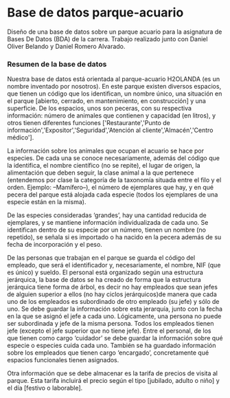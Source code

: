 # Base de datos parque-acuario
Diseño de una base de datos sobre un parque acuario para la asignatura de Bases De Datos (BDA) de la carrera. Trabajo realizado junto con Daniel Oliver Belando y Daniel Romero Alvarado.

### Resumen de la base de datos
Nuestra base de datos está orientada al parque-acuario H2OLANDA (es un nombre inventado por nosotros). En este parque existen diversos espacios, que tienen un código que los identifican, un nombre único, una situación en el parque [abierto, cerrado, en mantenimiento, en construcción] y una superficie. De los espacios, unos son peceras, con su respectiva información: número de animales que contienen y capacidad (en litros), y otros tienen diferentes funciones ['Restaurante','Punto de información','Expositor','Seguridad','Atención al cliente','Almacén','Centro médico'].

La información sobre los animales que ocupan el acuario se hace por especies. De cada una se conoce necesariamente, además del código que la identifica, el nombre científico (no se repite), el lugar de origen, la alimentación que deben seguir,  la clase animal a la que pertenece (entendemos por clase la categoría de la taxonomía situada entre el filo y el orden. Ejemplo: –Mamífero–), el número de ejemplares que hay, y en qué pecera del parque está alojada cada especie (todos los ejemplares de una especie están en la misma).

De las especies consideradas ‘grandes’, hay una cantidad reducida de ejemplares, y se mantiene información individualizada de cada uno. Se identifican dentro de su especie por un número, tienen un nombre (no repetido), se señala si es importado o ha nacido en la pecera además de su fecha de incorporación y el peso.

De las personas que trabajan en el parque se guarda el código del empleado, que será el identificador y, necesariamente, el nombre, NIF (que es único) y sueldo. El personal está organizado según una estructura jerárquica, la base de datos se ha creado de forma que la estructura jerárquica tiene forma de árbol, es decir no hay empleados que sean jefes de alguien superior a ellos (no hay ciclos jerárquicos)de manera que cada uno de los empleados es subordinado de otro empleado (su jefe) y sólo de uno. Se debe guardar la información sobre esta jerarquía, junto con la fecha en la que se asignó el jefe a cada uno. Lógicamente, una persona no puede ser subordinada y jefe de la misma persona. Todos los empleados tienen jefe (excepto el jefe superior que no tiene jefe). Entre el personal, de los que tienen como cargo ‘cuidador’ se debe guardar la información sobre qué especie o especies cuida cada uno. También se ha guardado información sobre los empleados que tienen cargo ‘encargado’, concretamente qué espacios funcionales tienen asignados.

Otra información que se debe almacenar es la tarifa de precios de visita al parque. Esta tarifa incluirá el precio según el tipo [jubilado, adulto o niño] y el día [festivo o laborable].
